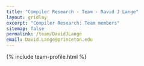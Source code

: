 ```yaml
---
title: "Compiler Research - Team - David J Lange"
layout: gridlay
excerpt: "Compiler Research: Team members"
sitemap: false
permalink: /team/DavidJLange
email: David.Lange@princeton.edu
---
```


{% include team-profile.html %}
